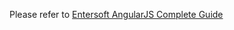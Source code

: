 Please refer to [Entersoft AngularJS Complete Guide](http://developer.entersoft.gr/eswebapi/#/api/es.Services.Web.esWebApi)

